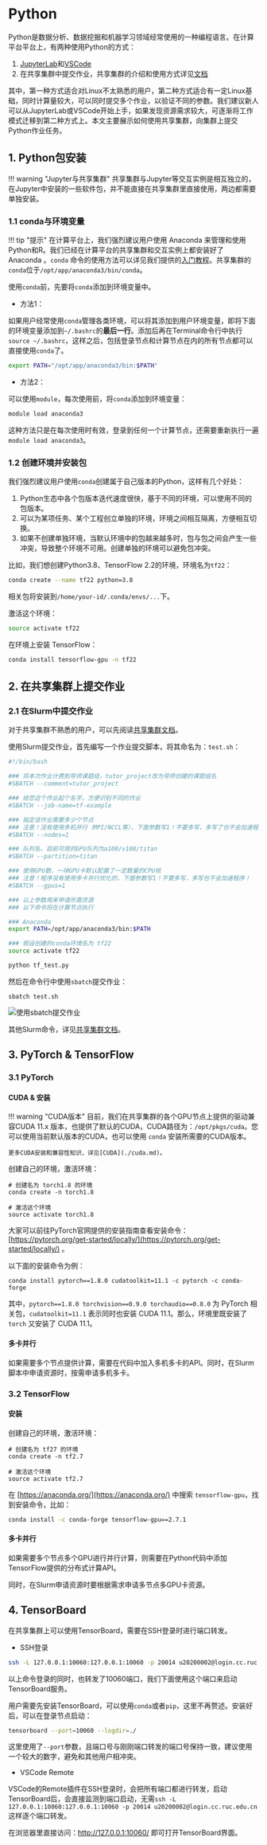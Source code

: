 # Python

Python是数据分析、数据挖掘和机器学习领域经常使用的一种编程语言。在计算平台平台上，有两种使用Python的方式：

1. [JupyterLab](jupyterlab.md)和[VSCode](vscode.md)
2. 在共享集群中提交作业，共享集群的介绍和使用方式详见[文档](GPU-Cluster.md)

其中，第一种方式适合对Linux不太熟悉的用户，第二种方式适合有一定Linux基础，同时计算量较大，可以同时提交多个作业，以验证不同的参数。我们建议新人可以从JupyterLab或VSCode开始上手，如果发现资源需求较大，可逐渐将工作模式迁移到第二种方式上。本文主要展示如何使用共享集群，向集群上提交Python作业任务。

## 1. Python包安装

!!! warning "Jupyter与共享集群"
    共享集群与Jupyter等交互实例是相互独立的，在Jupyter中安装的一些软件包，并不能直接在共享集群里直接使用，两边都需要单独安装。

### 1.1 conda与环境变量

!!! tip "提示"
    在计算平台上，我们强烈建议用户使用 Anaconda 来管理和使用Python和R。我们已经在计算平台的共享集群和交互实例上都安装好了 Anaconda 。`conda` 命令的使用方法可以详见我们提供的[入门教程](conda.md)。共享集群的`conda`位于`/opt/app/anaconda3/bin/conda`。

使用`conda`前，先要将`conda`添加到环境变量中。

* 方法1：

如果用户经常使用`conda`管理各类环境，可以将其添加到用户环境变量，即将下面的环境变量添加到`~/.bashrc`的**最后一行**。添加后再在Terminal命令行中执行`source ~/.bashrc`，这样之后，包括登录节点和计算节点在内的所有节点都可以直接使用`conda`了。

```bash
export PATH="/opt/app/anaconda3/bin:$PATH"
```
* 方法2：
  

可以使用`module`，每次使用前，将`conda`添加到环境变量：

```bash
module load anaconda3
```

这种方法只是在每次使用时有效，登录到任何一个计算节点，还需要重新执行一遍`module load anaconda3`。

### 1.2 创建环境并安装包

我们强烈建议用户使用`conda`创建属于自己版本的Python，这样有几个好处：

1. Python生态中各个包版本迭代速度很快，基于不同的环境，可以使用不同的包版本。
2. 可以为某项任务、某个工程创立单独的环境，环境之间相互隔离，方便相互切换。
3. 如果不创建单独环境，当默认环境中的包越来越多时，包与包之间会产生一些冲突，导致整个环境不可用。创建单独的环境可以避免包冲突。

比如，我们想创建Python3.8、TensorFlow 2.2的环境，环境名为`tf22`：

```bash
conda create --name tf22 python=3.8
```

相关包将安装到`/home/your-id/.conda/envs/...`下。

激活这个环境：

```bash
source activate tf22
```

在环境上安装 TensorFlow：

```bash
conda install tensorflow-gpu -n tf22
```

## 2. 在共享集群上提交作业

### 2.1 在Slurm中提交作业

对于共享集群不熟悉的用户，可以先阅读[共享集群文档](GPU-Cluster.md)。

使用Slurm提交作业，首先编写一个作业提交脚本，将其命名为：`test.sh`：

```bash
#!/bin/bash

### 将本次作业计费到导师课题组，tutor_project改为导师创建的课题组名
#SBATCH --comment=tutor_project

### 给您这个作业起个名字，方便识别不同的作业
#SBATCH --job-name=tf-example

### 指定该作业需要多少个节点
### 注意！没有使用多机并行（MPI/NCCL等），下面参数写1！不要多写，多写了也不会加速程序！
#SBATCH --nodes=1

### 队列名，目前可用的GPU队列为a100/v100/titan
#SBATCH --partition=titan

### 使用GPU数，一块GPU卡默认配置了一定数量的CPU核
### 注意！程序没有使用多卡并行优化的，下面参数写1！不要多写，多写也不会加速程序！
#SBATCH --gpus=1

### 以上参数用来申请所需资源
### 以下命令将在计算节点执行

### Anaconda
export PATH=/opt/app/anaconda3/bin:$PATH

### 假设创建的conda环境名为 tf22
source activate tf22

python tf_test.py
```

然后在命令行中使用`sbatch`提交作业：

```
sbatch test.sh
```

![使用sbatch提交作业](../images/sbatch.png)

其他Slurm命令，详见[共享集群文档](GPU-Cluster.md)。

## 3. PyTorch & TensorFlow

### 3.1 PyTorch

#### CUDA & 安装

!!! warning "CUDA版本"
    目前，我们在共享集群的各个GPU节点上提供的驱动兼容CUDA 11.x 版本，也提供了默认的CUDA，CUDA路径为：`/opt/pkgs/cuda`。您可以使用当前默认版本的CUDA，也可以使用 `conda` 安装所需要的CUDA版本。

    更多CUDA安装和兼容性知识，详见[CUDA](./cuda.md)。

创建自己的环境，激活环境：

```
# 创建名为 torch1.8 的环境
conda create -n torch1.8

# 激活这个环境
source activate torch1.8
```

大家可以前往PyTorch官网提供的安装指南查看安装命令： [https://pytorch.org/get-started/locally/](https://pytorch.org/get-started/locally/) 。

以下面的安装命令为例：

```
conda install pytorch==1.8.0 cudatoolkit=11.1 -c pytorch -c conda-forge
```

其中，`pytorch==1.8.0 torchvision==0.9.0 torchaudio==0.8.0` 为 PyTorch 相关包，`cudatoolkit=11.1` 表示同时也安装 CUDA 11.1。那么，环境里既安装了 `torch` 又安装了 CUDA 11.1。

#### 多卡并行

如果需要多个节点提供计算，需要在代码中加入多机多卡的API。同时，在Slurm脚本中申请资源时，按需申请多机多卡。

### 3.2 TensorFlow

#### 安装

创建自己的环境，激活环境：

```
# 创建名为 tf27 的环境
conda create -n tf2.7

# 激活这个环境
source activate tf2.7
```

在 [https://anaconda.org/](https://anaconda.org/) 中搜索 `tensorflow-gpu`，找到安装命令，比如：

```bash
conda install -c conda-forge tensorflow-gpu==2.7.1
```

#### 多卡并行

如果需要多个节点多个GPU进行并行计算，则需要在Python代码中添加TensorFlow提供的分布式计算API。

同时，在Slurm申请资源时要根据需求申请多节点多GPU卡资源。

## 4. TensorBoard

在共享集群上可以使用TensorBoard，需要在SSH登录时进行端口转发。

* SSH登录

```bash
ssh -L 127.0.0.1:10060:127.0.0.1:10060 -p 20014 u20200002@login.cc.ruc.edu.cn
```

以上命令登录的同时，也转发了10060端口，我们下面使用这个端口来启动TensorBoard服务。

用户需要先安装TensorBoard，可以使用`conda`或者`pip`，这里不再赘述。安装好后，可以在登录节点启动：

```bash
tensorboard --port=10060 --logdir=./
```

这里使用了`--port`参数，且端口号与刚刚端口转发的端口号保持一致，建议使用一个较大的数字，避免和其他用户相冲突。

* VSCode Remote

VSCode的Remote插件在SSH登录时，会把所有端口都进行转发，启动TensorBoard后，会直接监测到端口启动，无需`ssh -L 127.0.0.1:10060:127.0.0.1:10060 -p 20014 u20200002@login.cc.ruc.edu.cn`这样逐个端口转发。

在浏览器里直接访问：http://127.0.0.1:10060/ 即可打开TensorBoard界面。